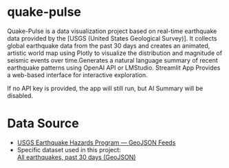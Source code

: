 # quake-pulse
Quake-Pulse is a data visualization project based on real-time earthquake data provided by the [USGS (United States Geological Survey)].
It collects global earthquake data from the past 30 days and creates an animated, artistic world map using Plotly to visualize the distribution and magnitude of seismic events over time.Generates a natural language summary of recent earthquake patterns using OpenAI API or LMStudio. Streamlit App Provides a web-based interface for interactive exploration.

If no API key is provided, the app will still run, but AI Summary will be disabled.

# Data Source
- [USGS Earthquake Hazards Program — GeoJSON Feeds](https://earthquake.usgs.gov/earthquakes/feed/v1.0/geojson.php)  
- Specific dataset used in this project:  
  [All earthquakes, past 30 days (GeoJSON)](https://earthquake.usgs.gov/earthquakes/feed/v1.0/summary/all_month.geojson)

